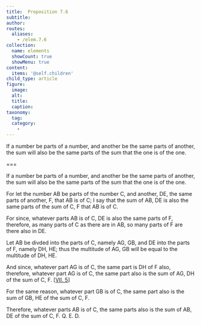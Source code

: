 ```yaml
---
title:  Proposition 7.6
subtitle: 
author:
routes:
  aliases:
    - /elem.7.6
collection:
  name: elements
  showCount: true
  showMenu: true
content:
  items: '@self.children'
child_type: article
figure:
  image:
  alt:
  title:
  caption:
taxonomy:
  tag:
  category:
    - 
---
```


<p>
       <hi rend="ital">If a number be parts of a number, and another be the same parts of another, the sum will also be the same parts of the sum that the one is of the one.</hi>
      </p>

===

<p>
       <span class="ital">If a number be parts of a number, and another be the same parts of another, the sum will also be the same parts of the sum that the one is of the one.</span>
      </p>

<p>For let the number <span class="ital">AB</span> be parts of the number <span class="ital">C</span>, and another, <span class="ital">DE</span>, the same parts of another, <span class="ital">F</span>, that <span class="ital">AB</span> is of <span class="ital">C</span>; I say that the sum of <span class="ital">AB</span>, <span class="ital">DE</span> is also the same parts of the sum of <span class="ital">C</span>, <span class="ital">F</span> that <span class="ital">AB</span> is of <span class="ital">C</span>. 
      </p>

<p>For since, whatever parts <span class="ital">AB</span> is of <span class="ital">C</span>, <span class="ital">DE</span> is also the same parts of <span class="ital">F</span>, therefore, as many parts of <span class="ital">C</span> as there are in <span class="ital">AB</span>, so many parts of <span class="ital">F</span> are there also in <span class="ital">DE</span>. </p>

<p>Let <span class="ital">AB</span> be divded into the parts of <span class="ital">C</span>, namely <span class="ital">AG</span>, <span class="ital">GB</span>, and <span class="ital">DE</span> into the parts of <span class="ital">F</span>, namely <span class="ital">DH</span>, <span class="ital">HE</span>; thus the multitude of <span class="ital">AG</span>, <span class="ital">GB</span> will be equal to the multitude of <span class="ital">DH</span>, <span class="ital">HE</span>. </p>

<p>And since, whatever part <span class="ital">AG</span> is of <span class="ital">C</span>, the same part is <span class="ital">DH</span> of <span class="ital">F</span> also, therefore, whatever part <span class="ital">AG</span> is of <span class="ital">C</span>, the same part also is the sum of <span class="ital">AG</span>, <span class="ital">DH</span> of the sum of <span class="ital">C</span>, <span class="ital">F</span>. [<a href="/elem.7.5">VII. 5</a>] </p>

<p>For the same reason, whatever part <span class="ital">GB</span> is of <span class="ital">C</span>, the same part also is the sum of <span class="ital">GB</span>, <span class="ital">HE</span> of the sum of <span class="ital">C</span>, <span class="ital">F</span>. </p>

<p>Therefore, whatever parts <span class="ital">AB</span> is of <span class="ital">C</span>, the same parts also is the sum of <span class="ital">AB</span>, <span class="ital">DE</span> of the sum of <span class="ital">C</span>, <span class="ital">F</span>. Q. E. D.</p>
